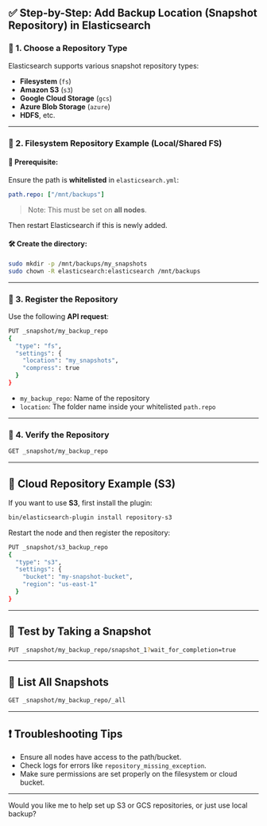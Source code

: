 
## ✅ Step-by-Step: Add Backup Location (Snapshot Repository) in Elasticsearch

### 🔹 1. Choose a Repository Type

Elasticsearch supports various snapshot repository types:

* **Filesystem** (`fs`)
* **Amazon S3** (`s3`)
* **Google Cloud Storage** (`gcs`)
* **Azure Blob Storage** (`azure`)
* **HDFS**, etc.

---

### 🔹 2. Filesystem Repository Example (Local/Shared FS)

#### 📁 Prerequisite:

Ensure the path is **whitelisted** in `elasticsearch.yml`:

```yaml
path.repo: ["/mnt/backups"]
```

> Note: This must be set on **all nodes**.

Then restart Elasticsearch if this is newly added.

#### 🛠️ Create the directory:

```bash
sudo mkdir -p /mnt/backups/my_snapshots
sudo chown -R elasticsearch:elasticsearch /mnt/backups
```

---

### 🔹 3. Register the Repository

Use the following **API request**:

```bash
PUT _snapshot/my_backup_repo
{
  "type": "fs",
  "settings": {
    "location": "my_snapshots",
    "compress": true
  }
}
```

* `my_backup_repo`: Name of the repository
* `location`: The folder name inside your whitelisted `path.repo`

---

### 🔹 4. Verify the Repository

```bash
GET _snapshot/my_backup_repo
```

---

## 🧊 Cloud Repository Example (S3)

If you want to use **S3**, first install the plugin:

```bash
bin/elasticsearch-plugin install repository-s3
```

Restart the node and then register the repository:

```bash
PUT _snapshot/s3_backup_repo
{
  "type": "s3",
  "settings": {
    "bucket": "my-snapshot-bucket",
    "region": "us-east-1"
  }
}
```

---

## 🧪 Test by Taking a Snapshot

```bash
PUT _snapshot/my_backup_repo/snapshot_1?wait_for_completion=true
```

---

## 🧾 List All Snapshots

```bash
GET _snapshot/my_backup_repo/_all
```

---

## ❗ Troubleshooting Tips

* Ensure all nodes have access to the path/bucket.
* Check logs for errors like `repository_missing_exception`.
* Make sure permissions are set properly on the filesystem or cloud bucket.

---

Would you like me to help set up S3 or GCS repositories, or just use local backup?
